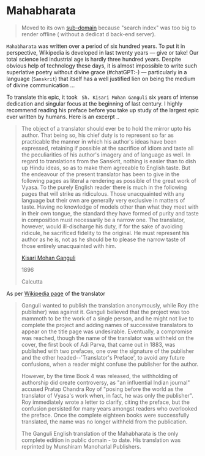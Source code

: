 # Mahabharata

> Moved to its own [sub-domain](https://mahabharata.shutri.com) because "search index" was too big to render offline ( without a dedicat d back-end server).

`Mahabharata` was written over a period of six hundred years. To put it in perspective, Wikipedia is developed in last twenty years — give or take! Our total science led industrial age is hardly three hundred years. Despite obvious help of technology these days, it is almost impossible to write such superlative poetry without divine grace (#chatGPT:-) — particularly in a language (`Sanskrit`) that itself has a well justified lien on being the medium of divine communication ...

To translate this epic, it took ` Sh. Kisari Mohan Ganguli` six years of intense dedication and singular focus at the beginning of last century. I highly recommend reading his preface before you take up study of the largest epic ever written by humans. Here is an excerpt ..

> The object of a translator should ever be to hold the mirror upto his author. That being so, his chief duty is to represent so far as practicable the manner in which his author's ideas have been expressed, retaining if possible at the sacrifice of idiom and taste all the peculiarities of his author's imagery and of language as well. In regard to translations from the Sanskrit, nothing is easier than to dish up Hindu ideas, so as to make them agreeable to English taste. But the endeavour of the present translator has been to give in the following pages as literal a rendering as possible of the great work of Vyasa. To the purely English reader there is much in the following pages that will strike as ridiculous. Those unacquainted with any language but their own are generally very exclusive in matters of taste. Having no knowledge of models other than what they meet with in their own tongue, the standard they have formed of purity and taste in composition must necessarily be a narrow one. The translator, however, would ill-discharge his duty, if for the sake of avoiding ridicule, he sacrificed fidelity to the original. He must represent his author as he is, not as he should be to please the narrow taste of those entirely unacquainted with him.
>
>[Kisari Mohan Ganguli](https://en.wikipedia.org/wiki/Kisari_Mohan_Ganguli)
>
>1896
>
> Calcutta

As per [Wikipedia page](https://en.wikipedia.org/wiki/Kisari_Mohan_Ganguli) of the translator

>Ganguli wanted to publish the translation anonymously, while Roy (the publisher)  was against it. Ganguli believed that the project was too mammoth to be the work of a single person, and he might not live to complete the project and adding names of successive translators to appear on the title page was undesirable. Eventually, a compromise was reached, though the name of the translator was withheld on the cover, the first book of Adi Parva, that came out in 1883, was published with two prefaces, one over the signature of the publisher and the other headed--'Translator's Preface', to avoid any future confusions, when a reader might confuse the publisher for the author.
>
> However, by the time Book 4 was released, the withholding of authorship did create controversy, as "an influential Indian journal" accused Pratap Chandra Roy of "posing before the world as the translator of Vyasa's work when, in fact, he was only the publisher". Roy immediately wrote a letter to clarify, citing the preface, but the confusion persisted for many years amongst readers who overlooked the preface. Once the complete eighteen books were successfully translated, the name was no longer withheld from the publication.
>
>The Ganguli English translation of the Mahabharata is the only complete edition in public domain - to date. His translation was reprinted by Munshiram Manoharlal Publishers.

